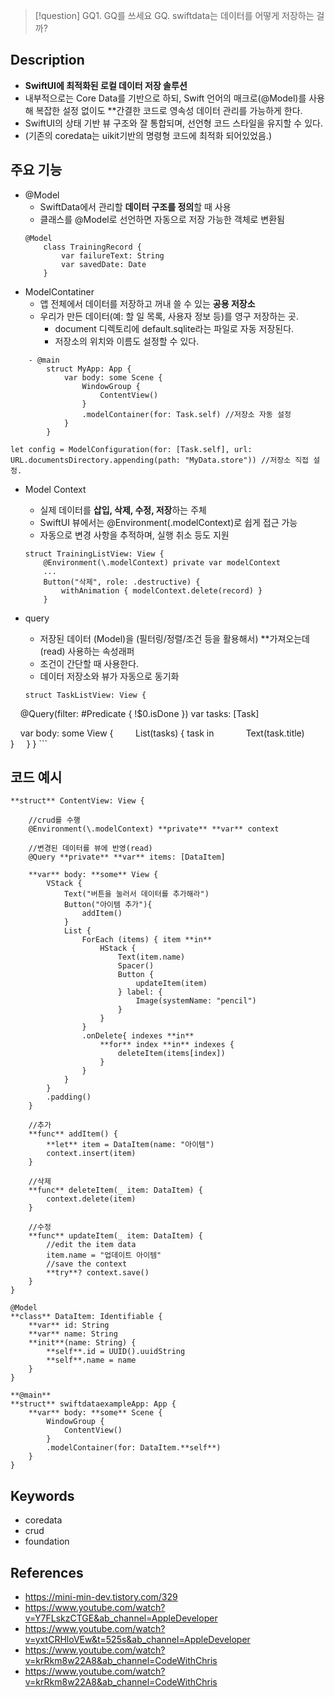 > [!question] GQ1. GQ를 쓰세요
> GQ. swiftdata는 데이터를 어떻게 저장하는 걸까?

## Description

- **SwiftUI에 최적화된 로컬 데이터 저장 솔루션**
- 내부적으로는 Core Data를 기반으로 하되, Swift 언어의 매크로(@Model)를 사용해 복잡한 설정 없이도 **간결한 코드로 영속성 데이터 관리를 가능하게 한다.
- SwiftUI의 상태 기반 뷰 구조와 잘 통합되며, 선언형 코드 스타일을 유지할 수 있다.
- (기존의 coredata는 uikit기반의 명령형 코드에 최적화 되어있었음.)

## 주요 기능
- @Model
	- SwiftData에서 관리할 **데이터 구조를 정의**할 때 사용
	- 클래스를 @Model로 선언하면 자동으로 저장 가능한 객체로 변환됨
	```
	@Model 
		class TrainingRecord { 
			var failureText: String 
			var savedDate: Date 
		}
	```
- ModelContatiner
	- 앱 전체에서 데이터를 저장하고 꺼내 쓸 수 있는 **공용 저장소** 
	- 우리가 만든 데이터(예: 할 일 목록, 사용자 정보 등)를 영구 저장하는 곳.
		- document 디렉토리에 default.sqlite라는 파일로 자동 저장된다.
		- 저장소의 위치와 이름도 설정할 수 있다.
```
	- @main
		struct MyApp: App {
		    var body: some Scene {
		        WindowGroup {
		            ContentView()
		        }
		        .modelContainer(for: Task.self) //저장소 자동 설정
		    }
		}
```
```
let config = ModelConfiguration(for: [Task.self], url: URL.documentsDirectory.appending(path: "MyData.store")) //저장소 직접 설정.
```

- Model Context
	- 실제 데이터를 **삽입, 삭제, 수정, 저장**하는 주체
	- SwiftUI 뷰에서는 @Environment(\.modelContext)로 쉽게 접근 가능
	- 자동으로 변경 사항을 추적하며, 실행 취소 등도 지원
	```
	struct TrainingListView: View { 
		@Environment(\.modelContext) private var modelContext 
		... 
		Button("삭제", role: .destructive) { 
			withAnimation { modelContext.delete(record) } 
		}
	```

- query
	- 저장된 데이터 (Model)을 (필터링/정렬/조건 등을 활용해서) **가져오는데(read) 사용하는 속성래퍼
	- 조건이 간단할 때 사용한다.
	- 데이터 저장소와 뷰가 자동으로 동기화
	```
	struct TaskListView: View {
    @Query(filter: #Predicate<Task> { !$0.isDone }) var tasks: [Task]

    var body: some View {
        List(tasks) { task in
            Text(task.title)
        }
    }
}
	```

## 코드 예시

```
**struct** ContentView: View {

    //crud를 수행
    @Environment(\.modelContext) **private** **var** context

    //변경된 데이터를 뷰에 반영(read)
    @Query **private** **var** items: [DataItem]

    **var** body: **some** View {
        VStack {
            Text("버튼을 눌러서 데이터를 추가해라")
            Button("아이템 추가"){
                addItem()
            }
            List {
                ForEach (items) { item **in**
                    HStack {
                        Text(item.name)
                        Spacer()
                        Button {
                            updateItem(item)
                        } label: {
                            Image(systemName: "pencil")
                        }
                    }
                }
                .onDelete{ indexes **in**
                    **for** index **in** indexes {
                        deleteItem(items[index])
                    }
                }
            }
        }
        .padding()
    }
    
    //추가
    **func** addItem() {
        **let** item = DataItem(name: "아이템")
        context.insert(item)
    }
    
	//삭제
    **func** deleteItem(_ item: DataItem) {
        context.delete(item)
    }
    
	//수정
    **func** updateItem(_ item: DataItem) {
        //edit the item data
        item.name = "업데이트 아이템"
        //save the context
        **try**? context.save()
    }
}
```


```
@Model
**class** DataItem: Identifiable {
    **var** id: String
    **var** name: String
    **init**(name: String) {
        **self**.id = UUID().uuidString
        **self**.name = name
    }
}
```

```
**@main**
**struct** swiftdataexampleApp: App {
    **var** body: **some** Scene {
        WindowGroup {
            ContentView()
        }
        .modelContainer(for: DataItem.**self**)
    }
}
```
## Keywords

- coredata
- crud
- foundation

## References

- https://mini-min-dev.tistory.com/329
- https://www.youtube.com/watch?v=Y7FLskzCTGE&ab_channel=AppleDeveloper
- https://www.youtube.com/watch?v=yxtCRHloVEw&t=525s&ab_channel=AppleDeveloper
- https://www.youtube.com/watch?v=krRkm8w22A8&ab_channel=CodeWithChris
- https://www.youtube.com/watch?v=krRkm8w22A8&ab_channel=CodeWithChris